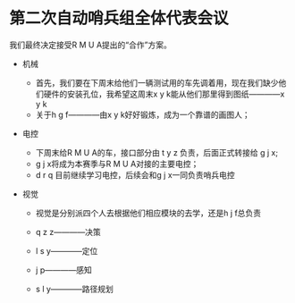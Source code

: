 # 第二次自动哨兵组全体代表会议

我们最终决定接受R M U A提出的“合作”方案。

+ 机械
  + 首先，我们要在下周末给他们一辆测试用的车先调着用，现在我们缺少他们硬件的安装孔位，我希望这周末x y k能从他们那里得到图纸————x y k
  + 关于h g f————由x y k好好锻炼，成为一个靠谱的画图人；

+ 电控
  + 下周末给R M U A的车，接口部分由 t y z 负责，后面正式转接给 g j x;
  + g j x将成为本赛季与R M U A对接的主要电控；
  + d r q 目前继续学习电控，后续会和g j x一同负责哨兵电控

+ 视觉

  + 视觉是分别派四个人去根据他们相应模块的去学，还是h j f总负责

  + q z z————决策

  + l s y————定位

  + j p————感知

  + s l y————路径规划

    